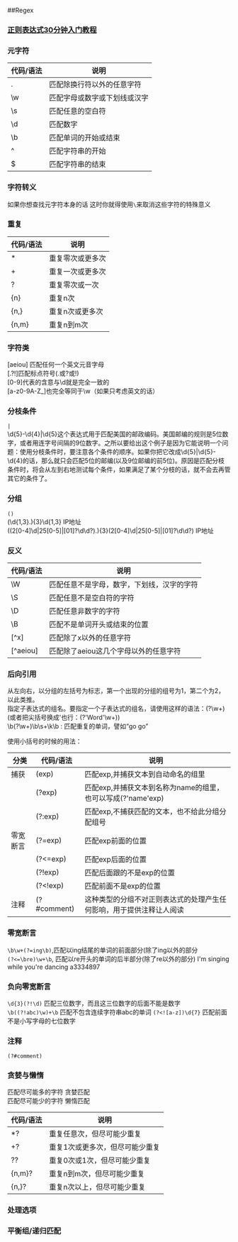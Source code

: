 ##Regex

### [正则表达式30分钟入门教程](http://deerchao.net/tutorials/regex/regex.htm)

### 元字符        

|代码/语法	|说明
|---|---
|.  |匹配除换行符以外的任意字符
|\w	|匹配字母或数字或下划线或汉字
|\s	|匹配任意的空白符
|\d	|匹配数字
|\b	|匹配单词的开始或结束
|^	|匹配字符串的开始
|$  |匹配字符串的结束

### 字符转义  
如果你想查找元字符本身的话 这时你就得使用`\`来取消这些字符的特殊意义

### 重复

|代码/语法	|说明
|---|---
|*	|重复零次或更多次
|+	|重复一次或更多次
|?	|重复零次或一次
|{n}	|重复n次
|{n,}	|重复n次或更多次
|{n,m}	|重复n到m次

### 字符类  
[aeiou] 匹配任何一个英文元音字母  
[.?!]匹配标点符号(.或?或!)  
[0-9]代表的含意与\d就是完全一致的  
[a-z0-9A-Z_]也完全等同于\w（如果只考虑英文的话）

### 分枝条件  
`|`  
\d{5}-\d{4}|\d{5}这个表达式用于匹配美国的邮政编码。美国邮编的规则是5位数字，或者用连字号间隔的9位数字。之所以要给出这个例子是因为它能说明一个问题：使用分枝条件时，要注意各个条件的顺序。如果你把它改成\d{5}|\d{5}-\d{4}的话，那么就只会匹配5位的邮编(以及9位邮编的前5位)。原因是匹配分枝条件时，将会从左到右地测试每个条件，如果满足了某个分枝的话，就不会去再管其它的条件了。  

### 分组  
`()`  
(\d{1,3}\.){3}\d{1,3} IP地址  
((2[0-4]\d|25[0-5]|[01]?\d\d?)\.){3}(2[0-4]\d|25[0-5]|[01]?\d\d?)  IP地址

### 反义  

|代码/语法	|说明
|---|---
|\W	|匹配任意不是字母，数字，下划线，汉字的字符
|\S	|匹配任意不是空白符的字符
|\D	|匹配任意非数字的字符
|\B	|匹配不是单词开头或结束的位置
|[^x]	|匹配除了x以外的任意字符
|[^aeiou]	|匹配除了aeiou这几个字母以外的任意字符

### 后向引用  
从左向右，以分组的左括号为标志，第一个出现的分组的组号为1，第二个为2，以此类推。  
指定子表达式的组名。要指定一个子表达式的组名，请使用这样的语法：(?<Word>\w+)(或者把尖括号换成'也行：(?'Word'\w+))  
\b(?<Word>\w+)\b\s+\k<Word>\b : 匹配重复的单词，譬如“go go”

使用小括号的时候的用法：  

|分类	|代码/语法	|说明
|---- |----------- |----
|捕获	 |(exp)	|匹配exp,并捕获文本到自动命名的组里
||(?<name>exp)	|匹配exp,并捕获文本到名称为name的组里，也可以写成(?'name'exp)
||(?:exp)	|匹配exp,不捕获匹配的文本，也不给此分组分配组号
|零宽断言	|(?=exp)|匹配exp前面的位置
||(?<=exp)|匹配exp后面的位置
||(?!exp)	|匹配后面跟的不是exp的位置
||(?<!exp)|匹配前面不是exp的位置
|注释	|(?#comment)|这种类型的分组不对正则表达式的处理产生任何影响，用于提供注释让人阅读

### 零宽断言  
`\b\w+(?=ing\b)`,匹配以ing结尾的单词的前面部分(除了ing以外的部分  
`(?<=\bre)\w+\b`, 匹配以re开头的单词的后半部分(除了re以外的部分)
I'm singing while you're dancing
a3334897

### 负向零宽断言  
`\d{3}(?!\d)` 匹配三位数字，而且这三位数字的后面不能是数字
`\b((?!abc)\w)+\b` 匹配不包含连续字符串abc的单词
`(?<![a-z])\d{7}` 匹配前面不是小写字母的七位数字

### 注释  
`(?#comment)`

### 贪婪与懒惰  
匹配尽可能多的字符 贪婪匹配  
匹配尽可能少的字符 懒惰匹配

|代码/语法 |	说明
|------- |-----
|*?	|重复任意次，但尽可能少重复
|+?	|重复1次或更多次，但尽可能少重复
|??	|重复0次或1次，但尽可能少重复
|{n,m}?	|重复n到m次，但尽可能少重复
|{n,}?	|重复n次以上，但尽可能少重复

### 处理选项

### 平衡组/递归匹配
